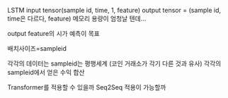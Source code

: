 LSTM
input tensor(sample id, time, 1, feature)
output tensor = (sample id, time은 다르다, feature)
메모리 용량이 엄청날 텐데...

output feature의 시가 예측이 목표

배치사이즈=sampleid

각각의 데이터는 sampleid는 평행세계 (코인 거래소가 각기 다른 것과 유사)
각각의 sampleid에서 얻은 수익 합산

Transformer를 적용할 수 있을까
Seq2Seq 적용이 가능할까
